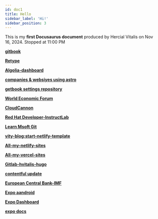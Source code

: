 ```yaml
---
id: doc1
title: Hello
sidebar_label: 'Hi!'
sidebar_position: 3
---
```



This is my **first Docusaurus document**
produced by Hercial Vitalis on Nov 16, 2024. Stopped at 11:00 PM

**[gitbook](https://app.gitbook.com/o/lh7JzfJAAkVxNXRvt5oI/s/3fQBTN7KLnLFdyq8msBw/basics/interactive-blocks)**

**[Retype](https://retype.com)**

**[Algolia-dashboard](https://dashboard.algolia.com/apps/123HI964JD/launchpad/import-data/movie)**

**[companies & websiyes using astro](https://github.com/withastro/roadmap/discussions/521)**

**[getbook settings repository](https://github.com/settings/repositories)**

**[World Economic Forum](https://www.weforum.org/about/leadership-and-governance/)**

**[CloudCannon](https://cloudcannon.com/open-source/)**

**[Red Hat Developer-InstructLab](https://developers.redhat.com/devnation/tech-talks/instructlab-democratizing-generative-ai-through-open-source-collaboration)**

**[Learn Msoft Git](https://learn.microsoft.com/en-us/training/modules/introduction-to-github/2-what-is-github)**

**[vity-blog:start-netlify-template](https://app.netlify.com/start-with-template)**

**[All-my-netlify-sites](https://app.netlify.com/teams/hvitalis59/sites)**

**[All-my-vercel-sites](https://vercel.com/trinis-projects-c69ce0fd)**

**[Gitlab-hvitalis-hugo](https://gitlab.com/hvitalis59/hugo-quickstart)**

**[contentful update](https://app.contentful.com/account/organizations/3RPEiNZaD32KamesK6dRZG/edit)**

**[European Central Bank-IMF](https://www.ecb.europa.eu/press/economic-bulletin/articles/2024/html/ecb.ebart202405_02~50a620f16b.en.html)**

**[Expo aandroid](https://docs.expo.dev/)**

**[Expo Dashboard](https://expo.dev/accounts/trini2024)**

**[expo docs](https://docs.expo.dev/)**


